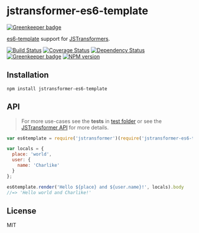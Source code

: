 # jstransformer-es6-template

[![Greenkeeper badge](https://badges.greenkeeper.io/jstransformers/jstransformer-es6-template.svg)](https://greenkeeper.io/)

[es6-template](https://github.com/tunnckoCore/es6-template) support for [JSTransformers](http://github.com/jstransformers).

[![Build Status](https://img.shields.io/travis/jstransformers/jstransformer-es6-template/master.svg)](https://travis-ci.org/jstransformers/jstransformer-es6-template)
[![Coverage Status](https://img.shields.io/codecov/c/github/jstransformers/jstransformer-es6-template/master.svg)](https://codecov.io/gh/jstransformers/jstransformer-es6-template)
[![Dependency Status](https://img.shields.io/david/jstransformers/jstransformer-es6-template/master.svg)](http://david-dm.org/jstransformers/jstransformer-es6-template)
[![Greenkeeper badge](https://badges.greenkeeper.io/jstransformers/jstransformer-es6-template.svg)](https://greenkeeper.io/)
[![NPM version](https://img.shields.io/npm/v/jstransformer-es6-template.svg)](https://www.npmjs.org/package/jstransformer-es6-template)

## Installation

```
npm install jstransformer-es6-template
```

## API
> For more use-cases see the **tests** in [test folder](./test) or see the [JSTransformer API](http://github.com/jstransformers/jstransformer#api) for more details.

```js
var es6template = require('jstransformer')(require('jstransformer-es6-template'));

var locals = {
  place: 'world',
  user: {
    name: 'Charlike'
  }
};

es6template.render('Hello ${place} and ${user.name}!', locals).body
//=> 'Hello world and Charlike!'
```

## License

MIT
